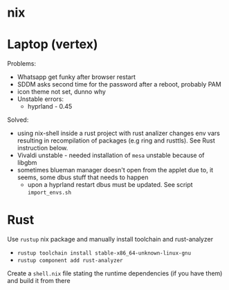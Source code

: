 # nix

# Laptop (vertex)

Problems:
- Whatsapp get funky after browser restart
- SDDM asks second time for the password after a reboot, probably PAM
- icon theme not set, dunno why
- Unstable errors:
    - hyprland - 0.45

Solved:
- using nix-shell inside a rust project with rust analizer changes env vars resulting in recompilation of packages (e.g ring and rusttls). See Rust instruction below.
- Vivaldi unstable - needed installation of `mesa` unstable because of libgbm
- sometimes blueman manager doesn't open from the applet due to, it seems, some dbus stuff that needs to happen
    - upon a hyprland restart dbus must be updated. See script `import_envs.sh`

# Rust
Use `rustup` nix package and manually install toolchain and rust-analyzer
- `rustup toolchain install stable-x86_64-unknown-linux-gnu`
- `rustup component add rust-analyzer`

Create a `shell.nix` file stating the runtime dependencies (if you have them) and build it from there
